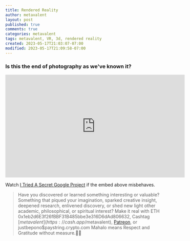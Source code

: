```yaml
---
title: Rendered Reality
author: metavalent
layout: post
published: true
comments: true
categories: metavalent
tags: metavalent, VR, 3d, rendered reality
created: 2023-05-17T21:03:07-07:00
modified: 2023-05-17T21:09:58-07:00
---
```


### Is this the end of photography as we've known it?

<iframe id="ytplayer" type="text/html loading="lazy" width="560" height="320"
  src="https://www.youtube.com/embed/J1oEWiUsKgU?autoplay=1"
  frameborder="0"></iframe>

Watch [I Tried A Secret Google Project](https://youtu.be/J1oEWiUsKgU) if the embed above misbehaves.

<!-- For custom thumbnail
![alt text](/assets/images/image.jpg "title")
-->

<p></p>
<p></p>
<p></p>

> Have you discovered or learned something interesting or valuable? Something that piqued your imagination, sparked creative insight, deepened research, enlivened discovery, or shed new light other academic, philosophical, or spiritual interest? Make it real with ETH 0x1eb2d6E3f26fBBF31B485bbe3e316D6dAd806632, Cashtag [$metavalent](https://cash.app/$metavalent), [Patreon](https://patreon.com/metavalent), or justbepono$paystring.crypto.com Mahalo means Respect and Gratitude without measure.🙏🏼
